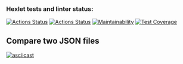 ### Hexlet tests and linter status:
[![Actions Status](https://github.com/Maroosha/python-project-lvl2/workflows/hexlet-check/badge.svg)](https://github.com/Maroosha/python-project-lvl2/actions)
[![Actions Status](https://github.com/Maroosha/python-project-lvl1/workflows/run-linter/badge.svg)](https://github.com/Maroosha/python-project-lvl2/actions)
[![Maintainability](https://api.codeclimate.com/v1/badges/a99a88d28ad37a79dbf6/maintainability)](https://codeclimate.com/github/Maroosha/python-project-lvl2/maintanability)
[![Test Coverage](https://api.codeclimate.com/v1/badges/df66c0cbbeca7d822f23/test_coverage)](https://codeclimate.com/github/Maroosha/python-project-lvl2/test_coverage)

## Compare two JSON files
[![asciicast](https://asciinema.org/a/452619.svg)](https://asciinema.org/a/452619)
